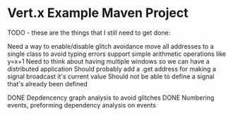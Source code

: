# Vert.x Example Maven Project

TODO - these are the things that I still need to get done:

Need a way to enable/disable glitch avoidance
move all addresses to a single class to avoid typing errors
support simple arithmetic operations like y=x+1
Need to think about having multiple windows so we can have a distributed application
Should probably add a .get address for making a signal broadcast it's current value
Should not be able to define a signal that's already been defined

DONE Depdencency graph analysis to avoid glitches
DONE Numbering events, preforming dependency analysis on events